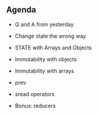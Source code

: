 ## Agenda

- Q and A from yesterday
- Change state the wrong way
- STATE with Arrays and Objects
- Immutability with objects
- Immutability with arrays
- prev
- sread operators

- Bonus: reducers
